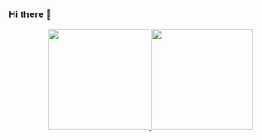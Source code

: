 ### Hi there 👋

<div align="center">
  <a href="https://github.com/GabrielVictor159">
  <img height="180em" src="https://github-readme-stats-j05el383g.vercel.app/api?username=GabrielVictor159&show_icons=true&theme=dracula&include_all_commits=true&count_private=true"/>
  <img height="180em" src="https://github-readme-stats-j05el383g.vercel.app/api/top-langs/?username=rafaballerini&&repo=github-readme-stats&layout=compact&langs_count=10&theme=dracula&hide=jupyter%20notebook,python,GAP,GDscript,batchfile&show_icons=true&exclude_repo=ComuniqueApp"/>
</div>
